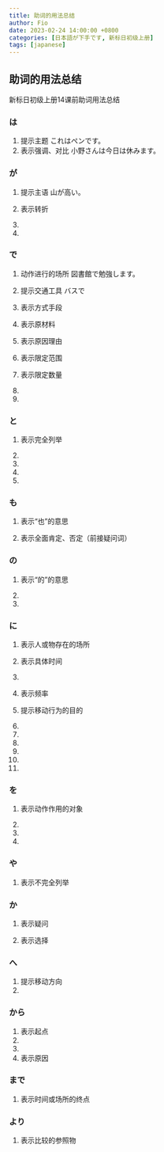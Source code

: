 ```yaml
---
title: 助词的用法总结
author: Fio
date: 2023-02-24 14:00:00 +0800
categories: [日本語が下手です, 新标日初级上册]
tags: [japanese]
---
```

## 助词的用法总结
新标日初级上册14课前助词用法总结
### は
1. 提示主题
これはぺンです。
2. 表示强调、对比
小野さんは今日は休みます。

### が
1. 提示主语
山が高い。 
2. 表示转折

3. 
4. 

### で
1. 动作进行的场所
図書館で勉強します。
2. 提示交通工具
バスで
3. 表示方式手段

4. 表示原材料

5. 表示原因理由

6. 表示限定范围

7. 表示限定数量

8. 
9. 

### と
1. 表示完全列举

2. 
3. 
4. 
5. 

### も
1. 表示“也”的意思

2. 表示全面肯定、否定（前接疑问词）

### の
1. 表示“的”的意思

2. 
3. 

### に
1. 表示人或物存在的场所

2. 表示具体时间

3. 
4. 表示频率

5. 提示移动行为的目的

6. 
7. 
8. 
9. 
10. 
11. 

### を
1. 表示动作作用的对象

2. 
3. 
4. 

### や
1. 表示不完全列举

### か
1. 表示疑问

2. 表示选择

### へ
1. 提示移动方向
2. 

### から
1. 表示起点
2. 
3. 
4. 表示原因

### まで
1. 表示时间或场所的终点

### より
1. 表示比较的参照物



